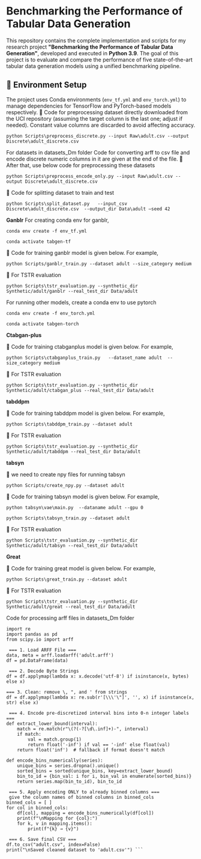# Benchmarking the Performance of Tabular Data Generation

This repository contains the complete implementation and scripts for my research project **"Benchmarking the Performance of Tabular Data Generation"**, developed and executed in **Python 3.9**. The goal of this project is to evaluate and compare the performance of five state-of-the-art tabular data generation models using a unified benchmarking pipeline.

## 🔧 Environment Setup

The project uses Conda environments (`env_tf.yml` and `env_torch.yml`) to manage dependencies for TensorFlow and PyTorch-based models respectively.
	Code for preprocessing dataset directly downloaded from the UCI repository (assuming the target column is the last one; adjust if needed). Constant value columns are discarded to avoid affecting accuracy.

```python Scripts\preprocess_discrete.py --input Raw\adult.csv --output Discrete\adult_discrete.csv```

For datasets in datasets_Dm folder
Code for converting arff to csv file and encode discrete numeric columns in it are given at the end of the file.
	After that, use below code for preprocessing these datasets

```python Scripts\preprocess_encode_only.py --input Raw\adult.csv --output Discrete\adult_discrete.csv```

	Code for splitting dataset to train and test 

```python Scripts\split_dataset.py   --input_csv Discrete\adult_discrete.csv  --output_dir Data\adult –seed 42```

**Ganblr**
For creating conda env for ganblr,

```conda env create -f env_tf.yml ```

```conda activate tabgen-tf```

	Code for training ganblr model is given below. For example, 

```python Scripts/ganblr_train.py --dataset adult --size_category medium```

	For TSTR evaluation

```python Scripts\tstr_evaluation.py --synthetic_dir Synthetic/adult/ganblr --real_test_dir Data/adult```

For running other models, create a conda env to use pytorch

```conda env create -f env_torch.yml ```

```conda activate tabgen-torch```

**Ctabgan-plus**

	Code for training ctabganplus model is given below. For example,

```python Scripts\ctabganplus_train.py   --dataset_name adult  --size_category medium```

	For TSTR evaluation

```python Scripts\tstr_evaluation.py --synthetic_dir Synthetic/adult/ctabgan_plus --real_test_dir Data/adult```

**tabddpm**

	Code for training tabddpm model is given below. For example, 

```python Scripts\tabddpm_train.py --dataset adult```

	For TSTR evaluation

```python Scripts\tstr_evaluation.py --synthetic_dir Synthetic/adult/tabddpm --real_test_dir Data/adult```

**tabsyn**

	we need to create npy files for running tabsyn

```python Scripts/create_npy.py --dataset adult```

	Code for training tabsyn model is given below. For example, 

```python tabsyn\vae\main.py  --dataname adult --gpu 0```

```python Scripts\tabsyn_train.py --dataset adult```

	For TSTR evaluation

```python Scripts\tstr_evaluation.py --synthetic_dir Synthetic/adult/tabsyn --real_test_dir Data/adult```

**Great**

	Code for training great model is given below. For example, 

```python Scripts\great_train.py --dataset adult```

	For TSTR evaluation

```python Scripts\tstr_evaluation.py --synthetic_dir Synthetic/adult/great --real_test_dir Data/adult```

Code for processing arff files in datasets_Dm folder
```
import re
import pandas as pd
from scipy.io import arff

 === 1. Load ARFF File ===
data, meta = arff.loadarff('adult.arff')
df = pd.DataFrame(data)

 === 2. Decode Byte Strings
df = df.applymap(lambda x: x.decode('utf-8') if isinstance(x, bytes) else x)

=== 3. Clean: remove \, ", and ' from strings
df = df.applymap(lambda x: re.sub(r'[\\\'\"]', '', x) if isinstance(x, str) else x)

 === 4. Encode pre-discretized interval bins into 0-n integer labels ===
def extract_lower_bound(interval):
    match = re.match(r"\(?(-?[\d\.inf]+)-", interval)
    if match:
        val = match.group(1)
        return float('-inf') if val == '-inf' else float(val)
    return float('inf')  # fallback if format doesn't match

def encode_bins_numerically(series):
    unique_bins = series.dropna().unique()
    sorted_bins = sorted(unique_bins, key=extract_lower_bound)
    bin_to_id = {bin_val: i for i, bin_val in enumerate(sorted_bins)}
    return series.map(bin_to_id), bin_to_id

 === 5. Apply encoding ONLY to already binned columns ===
 give the column names of binned columns in binned_cols
binned_cols = [ ]  
for col in binned_cols:
    df[col], mapping = encode_bins_numerically(df[col])
    print(f"\nMapping for {col}:")
    for k, v in mapping.items():
        print(f"{k} → {v}")

 === 6. Save final CSV ===
df.to_csv("adult.csv", index=False)
print("\nSaved cleaned dataset to 'adult.csv'") ```
